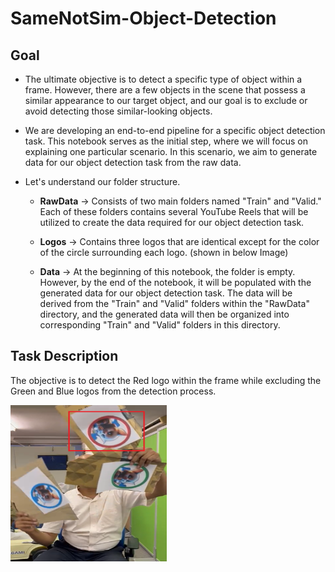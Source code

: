 # SameNotSim-Object-Detection

## Goal

* The ultimate objective is to detect a specific type of object within a frame. However, there are a few objects in the scene that possess a similar appearance to our target object, and our goal is to exclude or avoid detecting those similar-looking objects.

* We are developing an end-to-end pipeline for a specific object detection task. This notebook serves as the initial step, where we will focus on explaining one particular scenario. In this scenario, we aim to generate data for our object detection task from the raw data.

* Let's understand our folder structure.

  *  **RawData** -> Consists of two main folders named "Train" and "Valid." Each of these folders contains several YouTube Reels that will be utilized to create the data required for our object detection task.
  
  * **Logos** -> Contains three logos that are identical except for the color of the circle surrounding each logo. (shown in below Image)
  
  * **Data** -> At the beginning of this notebook, the folder is empty. However, by the end of the notebook, it will be populated with the generated data for our object detection task. The data will be derived from the "Train" and "Valid" folders within the "RawData" directory, and the generated data will then be organized into corresponding "Train" and "Valid" folders in this directory.

## Task Description

The objective is to detect the Red logo within the frame while excluding the Green and Blue logos from the detection process.


<img src="https://github.com/Cranjis-McB/SameNotSim-Object-Detection/blob/main/three_logo_img.png" alt="Picture" height = "250" width="250">

